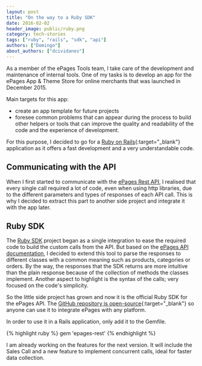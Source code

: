 ```yaml
---
layout: post
title: "On the way to a Ruby SDK"
date: 2016-02-02
header_image: public/ruby.png
category: tech-stories
tags: ["ruby", "rails", "sdk", "api"]
authors: ["Domingo"]
about_authors: ["dcividanes"]
---
```


As a member of the ePages Tools team, I take care of the development and maintenance of internal tools.
One of my tasks is to develop an app for the ePages App & Theme Store for online merchants that was launched in December 2015.

Main targets for this app:

* create an app template for future projects
* foresee common problems that can appear during the process to build other helpers or tools that can improve the quality and readability of the code and the experience of development.

For this purpose, I decided to go for a [Ruby on Rails](http://rubyonrails.org/){:target="_blank"} application as it offers a fast development and a very understandable code.

## Communicating with the API

When I first started to communicate with the [ePages Rest API](/apps/), I realised that every single call required a lot of code, even when using http libraries, due to the different parameters and types of responses of each API call.
This is why I decided to extract this part to another side project and integrate it with the app later.

## Ruby SDK

The [Ruby SDK](page:apps-ruby-gem) project began as a single integration to ease the required code to build the custom calls from the API.
But based on the [ePages API documentation](/apps/), I decided to extend this tool to parse the responses to different classes with a common meaning such as products, categories or orders.
By the way, the responses that the SDK returns are more intuitive than the plain response because of the collection of methods the classes implement.
Another aspect to highlight is the syntax of the calls; very focused on the code's simplicity.

So the little side project has grown and now it is the official Ruby SDK for the ePages API.
The [GitHub repository is open-source](https://github.com/ePages-de/epages-rest-ruby){:target="_blank"} so anyone can use it to integrate ePages with any platform.

In order to use it in a Rails application, only add it to the Gemfile.

{% highlight ruby %}
gem 'epages-rest'
{% endhighlight %}

I am already working on the features for the next version.
It will include the Sales Call and a new feature to implement concurrent calls, ideal for faster data collection.
